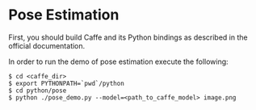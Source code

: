 # Pose Estimation

First, you should build Caffe and its Python bindings as described in the official documentation.

In order to run the demo of pose estimation execute the following:

```
$ cd <caffe_dir>
$ export PYTHONPATH=`pwd`/python
$ cd python/pose
$ python ./pose_demo.py --model=<path_to_caffe_model> image.png
```
